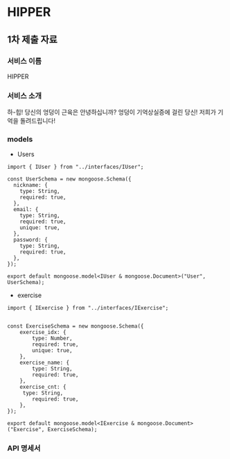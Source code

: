 # HIPPER

## 1차 제출 자료

### 서비스 이름

HIPPER
### 서비스 소개

하-힙! 당신의 엉덩이 근육은 안녕하십니까? 엉덩이 기억상실증에 걸린 당신! 저희가 기억을 돌려드립니다!
### models
- Users
```import mongoose from "mongoose";
import { IUser } from "../interfaces/IUser";

const UserSchema = new mongoose.Schema({
  nickname: {
    type: String,
    required: true,
  },
  email: {
    type: String,
    required: true,
    unique: true,
  },
  password: {
    type: String,
    required: true,
  },
});

export default mongoose.model<IUser & mongoose.Document>("User", UserSchema);
```

- exercise
```import mongoose from "mongoose";
import { IExercise } from "../interfaces/IExercise";


const ExerciseSchema = new mongoose.Schema({
    exercise_idx: {
        type: Number,
        required: true,
        unique: true,
    },  
    exercise_name: {
        type: String,
        required: true,
    },
    exercise_cnt: {
     type: String,
        required: true,
    },
});

export default mongoose.model<IExercise & mongoose.Document>("Exercise", ExerciseSchema);
```
### API 명세서
